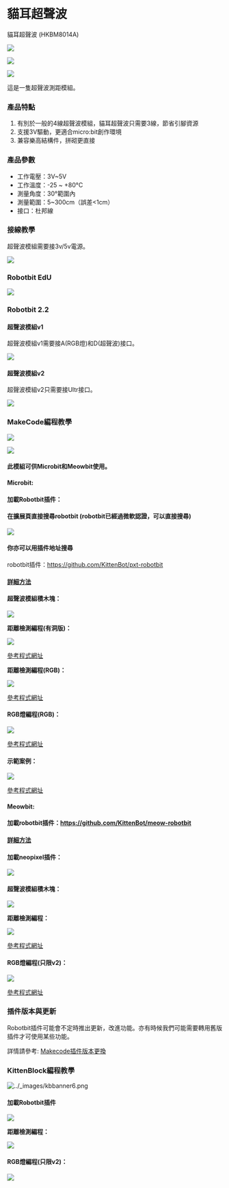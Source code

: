 # 貓耳超聲波

貓耳超聲波 (HKBM8014A)

![](https://kittenbothk.readthedocs.io/en/latest/\_images/ultrasound3.png)

![](https://kittenbothk.readthedocs.io/en/latest/\_images/ultrasound2.png)

![](https://kittenbothk.readthedocs.io/en/latest/\_images/ultrasound\_v3\_render.png)

這是一隻超聲波測距模組。

### 產品特點

1. 有別於一般的4線超聲波模組，貓耳超聲波只需要3線，節省引腳資源
2. 支援3V驅動，更適合micro:bit創作環境
3. 兼容樂高結構件，拼砌更直接

### 產品參數

* 工作電壓：3V\~5V
* 工作溫度：-25 \~ +80°C
* 測量角度：30°範圍內
* 測量範圍：5\~300cm（誤差<1cm）
* 接口：杜邦線

### 接線教學

超聲波模組需要接3v/5v電源。

![](https://kittenbothk.readthedocs.io/en/latest/\_images/ultraSound1.jpg)

### Robotbit EdU

![](https://kittenbothk.readthedocs.io/en/latest/\_images/nekoultrasound\_wire\_edu.png)

### Robotbit 2.2

#### 超聲波模組v1

超聲波模組v1需要接A(RGB燈)和D(超聲波)接口。

![](https://kittenbothk.readthedocs.io/en/latest/\_images/ultraSoundv2\_wire.png)

#### 超聲波模組v2

超聲波模組v2只需要接Ultr接口。

![](https://kittenbothk.readthedocs.io/en/latest/\_images/ultraSoundv1\_wire.png)

### MakeCode編程教學

![](https://kittenbothk.readthedocs.io/en/latest/\_images/mcbanner12.png)

![](https://kittenbothk.readthedocs.io/en/latest/\_images/acbanner.png)

#### 此模組可供Microbit和Meowbit使用。

#### Microbit:

#### 加載Robotbit插件：

#### 在擴展頁直接搜尋robotbit (robotbit已經過微軟認證，可以直接搜尋)

![](https://kittenbothk.readthedocs.io/en/latest/\_images/robotbit\_search.gif)

#### 你亦可以用插件地址搜尋

robotbit插件：https://github.com/KittenBot/pxt-robotbit

#### [詳細方法](../ge-bian-cheng-ping-tai-jie-shao/makecode/kittenbotandmakecode.md)

#### 超聲波模組積木塊：

![](https://kittenbothk.readthedocs.io/en/latest/\_images/ultraSound\_blocks.png)

**距離檢測編程(有洞版)：**

![](https://kittenbothk.readthedocs.io/en/latest/\_images/ultraSound\_v3\_code.png)

[參考程式網址](https://makecode.microbit.org/\_Xoggf6RR4JVs)

**距離檢測編程(RGB)：**

![](https://kittenbothk.readthedocs.io/en/latest/\_images/ultraSound\_code1.png)

[參考程式網址](https://makecode.microbit.org/\_Lt021WgXuWfz)

#### RGB燈編程(RGB)：

![](https://kittenbothk.readthedocs.io/en/latest/\_images/ultraSound\_code2.png)

[參考程式網址](https://makecode.microbit.org/\_J9R5xhCwgJqH)

#### 示範案例：

![](https://kittenbothk.readthedocs.io/en/latest/\_images/ultraSound\_code3.png)

[參考程式網址](https://makecode.microbit.org/\_5vf48tf6xdVc)

#### Meowbit:

#### 加載robotbit插件：https://github.com/KittenBot/meow-robotbit

#### [詳細方法](../ge-bian-cheng-ping-tai-jie-shao/makecode/kittenbotandmakecode.md)

#### 加載neopixel插件：

![](https://kittenbothk.readthedocs.io/en/latest/\_images/neopixel.png)

#### 超聲波模組積木塊：

![](https://kittenbothk.readthedocs.io/en/latest/\_images/ultraSound\_blocks.png)

**距離檢測編程：**

![](https://kittenbothk.readthedocs.io/en/latest/\_images/ultrasound\_codeMeow1.png)

[參考程式網址](https://makecode.com/\_fC6XoUHHR79p)

#### RGB燈編程(只限v2)：

![](https://kittenbothk.readthedocs.io/en/latest/\_images/ultrasound\_codeMeow2.png)

[參考程式網址](https://makecode.com/\_hs3LykMzV78o)

### 插件版本與更新

Robotbit插件可能會不定時推出更新，改進功能。亦有時候我們可能需要轉用舊版插件才可使用某些功能。

詳情請參考: [Makecode插件版本更換](../ge-bian-cheng-ping-tai-jie-shao/makecode/makecodeextupdate.md)

### KittenBlock編程教學

![../\_images/kbbanner6.png](https://kittenbothk.readthedocs.io/en/latest/\_images/kbbanner6.png)

#### 加載Robotbit插件

![](https://kittenbothk.readthedocs.io/en/latest/\_images/addRB.png)

**距離檢測編程：**

![](https://kittenbothk.readthedocs.io/en/latest/\_images/ultraSound\_code4.png)

#### RGB燈編程(只限v2)：

![](https://kittenbothk.readthedocs.io/en/latest/\_images/ultraSound\_code5.png)

